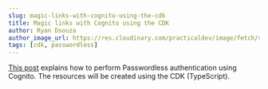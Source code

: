 ```yaml
---
slug: magic-links-with-cognito-using-the-cdk
title: Magic links with Cognito using the CDK
author: Ryan Dsouza
author_image_url: https://res.cloudinary.com/practicaldev/image/fetch/s--HBj-13_V--/c_fill,f_auto,fl_progressive,h_320,q_auto,w_320/https://dev-to-uploads.s3.amazonaws.com/uploads/user/profile_image/114739/ad7657e6-666a-421c-a67c-90cb0eecfd83.jpg
tags: [cdk, passwordless]
---
```


[This post](https://dev.to/ryands17/magic-links-with-cognito-using-the-cdk-24a9) explains how to perform Passwordless authentication using Cognito. The resources will be created using the CDK (TypeScript). 